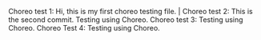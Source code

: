 Choreo test 1: Hi, this is my first choreo testing file.
| Choreo test 2: This is the second commit. Testing using Choreo. 
Choreo test 3: Testing using Choreo. 
Choreo Test 4: Testing using Choreo. 
